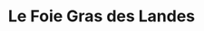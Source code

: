 ---
title: "Le Foie Gras des Landes"
url: /soorts-hossegor/le-foie-gras-des-landes/
shop: charcuterie
---